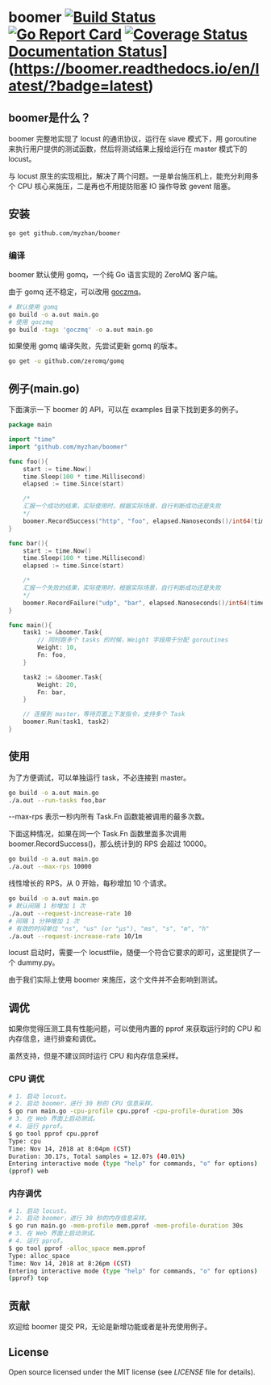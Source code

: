 # boomer [![Build Status](https://travis-ci.org/myzhan/boomer.svg?branch=master)](https://travis-ci.org/myzhan/boomer) [![Go Report Card](https://goreportcard.com/badge/github.com/myzhan/boomer)](https://goreportcard.com/report/github.com/myzhan/boomer) [![Coverage Status](https://codecov.io/gh/myzhan/boomer/branch/master/graph/badge.svg)](https://codecov.io/gh/myzhan/boomer) [Documentation Status](https://readthedocs.org/projects/boomer/badge/?version=latest)](https://boomer.readthedocs.io/en/latest/?badge=latest)

## boomer是什么？

boomer 完整地实现了 locust 的通讯协议，运行在 slave 模式下，用 goroutine 来执行用户提供的测试函数，然后将测试结果上报给运行在 master 模式下的 locust。

与 locust 原生的实现相比，解决了两个问题。一是单台施压机上，能充分利用多个 CPU 核心来施压，二是再也不用提防阻塞 IO 操作导致 gevent 阻塞。

## 安装

```bash
go get github.com/myzhan/boomer
```

### 编译
boomer 默认使用 gomq，一个纯 Go 语言实现的 ZeroMQ 客户端。

由于 gomq 还不稳定，可以改用 [goczmq](https://github.com/zeromq/goczmq)。

```bash
# 默认使用 gomq
go build -o a.out main.go
# 使用 goczmq
go build -tags 'goczmq' -o a.out main.go
```

如果使用 gomq 编译失败，先尝试更新 gomq 的版本。

```bash
go get -u github.com/zeromq/gomq
```

## 例子(main.go)
下面演示一下 boomer 的 API，可以在 examples 目录下找到更多的例子。

```go
package main

import "time"
import "github.com/myzhan/boomer"

func foo(){
    start := time.Now()
    time.Sleep(100 * time.Millisecond)
    elapsed := time.Since(start)

    /*
    汇报一个成功的结果，实际使用时，根据实际场景，自行判断成功还是失败
    */
    boomer.RecordSuccess("http", "foo", elapsed.Nanoseconds()/int64(time.Millisecond), int64(10))
}

func bar(){
    start := time.Now()
    time.Sleep(100 * time.Millisecond)
    elapsed := time.Since(start)

    /*
    汇报一个失败的结果，实际使用时，根据实际场景，自行判断成功还是失败
    */
    boomer.RecordFailure("udp", "bar", elapsed.Nanoseconds()/int64(time.Millisecond), "udp error")
}

func main(){
    task1 := &boomer.Task{
        // 同时跑多个 tasks 的时候，Weight 字段用于分配 goroutines
        Weight: 10,
        Fn: foo,
    }

    task2 := &boomer.Task{
        Weight: 20,
        Fn: bar,
    }

    // 连接到 master，等待页面上下发指令，支持多个 Task
    boomer.Run(task1, task2)
}
```

## 使用

为了方便调试，可以单独运行 task，不必连接到 master。

```bash
go build -o a.out main.go
./a.out --run-tasks foo,bar
```

--max-rps 表示一秒内所有 Task.Fn 函数能被调用的最多次数。

下面这种情况，如果在同一个 Task.Fn 函数里面多次调用 boomer.RecordSuccess()，那么统计到的 RPS 会超过 10000。

```bash
go build -o a.out main.go
./a.out --max-rps 10000
```

线性增长的 RPS，从 0 开始，每秒增加 10 个请求。

```bash
go build -o a.out main.go
# 默认间隔 1 秒增加 1 次
./a.out --request-increase-rate 10
# 间隔 1 分钟增加 1 次
# 有效的时间单位 "ns", "us" (or "µs"), "ms", "s", "m", "h"
./a.out --request-increase-rate 10/1m
```

locust 启动时，需要一个 locustfile，随便一个符合它要求的即可，这里提供了一个 dummy.py。

由于我们实际上使用 boomer 来施压，这个文件并不会影响到测试。

## 调优

如果你觉得压测工具有性能问题，可以使用内置的 pprof 来获取运行时的 CPU 和内存信息，进行排查和调优。

虽然支持，但是不建议同时运行 CPU 和内存信息采样。

### CPU 调优

```bash
# 1. 启动 locust。
# 2. 启动 boomer，进行 30 秒的 CPU 信息采样。
$ go run main.go -cpu-profile cpu.pprof -cpu-profile-duration 30s
# 3. 在 Web 界面上启动测试。
# 4. 运行 pprof。
$ go tool pprof cpu.pprof
Type: cpu
Time: Nov 14, 2018 at 8:04pm (CST)
Duration: 30.17s, Total samples = 12.07s (40.01%)
Entering interactive mode (type "help" for commands, "o" for options)
(pprof) web
```

### 内存调优

```bash
# 1. 启动 locust。
# 2. 启动 boomer，进行 30 秒的内存信息采样。
$ go run main.go -mem-profile mem.pprof -mem-profile-duration 30s
# 3. 在 Web 界面上启动测试。
# 4. 运行 pprof。
$ go tool pprof -alloc_space mem.pprof
Type: alloc_space
Time: Nov 14, 2018 at 8:26pm (CST)
Entering interactive mode (type "help" for commands, "o" for options)
(pprof) top
```

## 贡献

欢迎给 boomer 提交 PR，无论是新增功能或者是补充使用例子。

## License

Open source licensed under the MIT license (see _LICENSE_ file for details).
